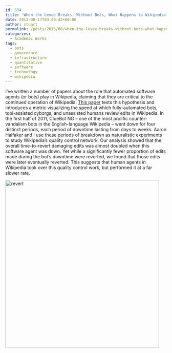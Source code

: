 ```yaml
---
id: 534
title: 'When the Levee Breaks: Without Bots, What Happens to Wikipedia’s Quality Control Processes?'
date: 2013-08-17T03:49:42+00:00
author: stuart
permalink: /posts/2013/08/when-the-levee-breaks-without-bots-what-happens-to-wikipedias-quality-control-processes
categories:
  - Academic Works
tags:
  - bots
  - governance
  - infrastructure
  - quantitative
  - software
  - technology
  - wikipedia
---
```

I&#8217;ve written a number of papers about the role that automated software agents (or bots) play in Wikipedia, claiming that they are critical to the continued operation of Wikipedia. [This paper](http://stuartgeiger.com/wikisym13-cluebot.pdf) tests this hypothesis and introduces a metric visualizing the speed at which fully-automated bots, tool-assisted cyborgs, and unassisted humans review edits in Wikipedia. In the first half of 2011, ClueBot NG – one of the most prolific counter-vandalism bots in the English-language Wikipedia – went down for four distinct periods, each period of downtime lasting from days to weeks. Aaron Halfaker and I use these periods of breakdown as naturalistic experiments to study Wikipedia’s quality control network. Our analysis showed that the overall time-to-revert damaging edits was almost doubled when this software agent was down. Yet while a significantly fewer proportion of edits made during the bot’s downtime were reverted, we found that those edits were later eventually reverted. This suggests that human agents in Wikipedia took over this quality control work, but performed it at a far slower rate.

<a href="http://stuartgeiger.com/wordpress/2013/09/when-the-levee-breaks-without-bots-what-happens-to-wikipedias-quality-control-processes/revert/" rel="attachment wp-att-535"><img class="size-full wp-image-535 aligncenter" src="http://stuartgeiger.com/wordpress/wp-content/uploads/2013/09/revert.png" alt="revert" width="480" height="524" srcset="http://stuartgeiger.com/wordpress/wp-content/uploads/2013/09/revert.png 480w, http://stuartgeiger.com/wordpress/wp-content/uploads/2013/09/revert-274x300.png 274w" sizes="(max-width: 480px) 100vw, 480px" /></a>
